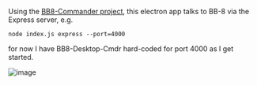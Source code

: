 Using the [BB8-Commander project](https://github.com/mintuz/BB8-Commander), this electron app talks to BB-8 via the Express server, e.g. 

`node index.js express --port=4000`

for now I have BB8-Desktop-Cmdr hard-coded for port 4000 as I get started.

![image](https://cloud.githubusercontent.com/assets/11529908/17274425/0443337a-5695-11e6-98e5-9c4833e5523d.png)
